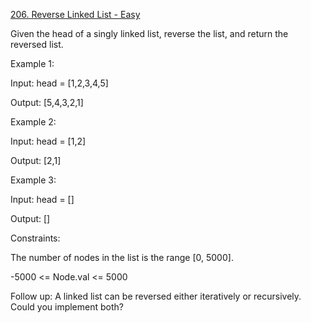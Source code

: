 [206. Reverse Linked List - Easy](https://leetcode.com/problems/reverse-linked-list/)

Given the head of a singly linked list, reverse the list, and return the reversed list.

Example 1:


Input: head = [1,2,3,4,5]

Output: [5,4,3,2,1]

Example 2:


Input: head = [1,2]

Output: [2,1]

Example 3:

Input: head = []

Output: []
 

Constraints:

The number of nodes in the list is the range [0, 5000].

-5000 <= Node.val <= 5000

Follow up: A linked list can be reversed either iteratively or recursively. Could you implement both?